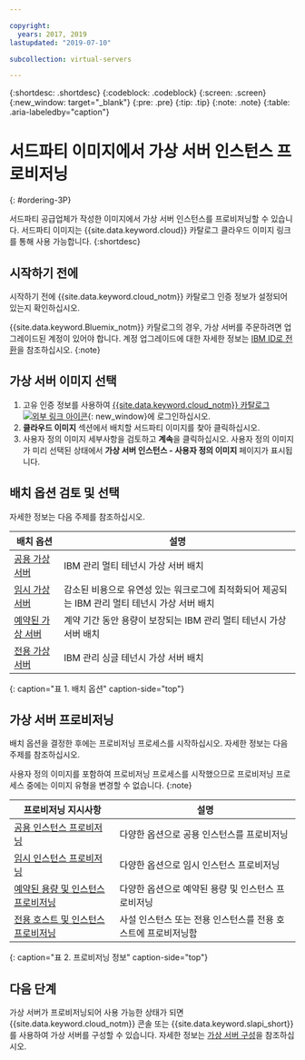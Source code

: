 ```yaml
---

copyright:
  years: 2017, 2019
lastupdated: "2019-07-10"

subcollection: virtual-servers

---
```


{:shortdesc: .shortdesc}
{:codeblock: .codeblock}
{:screen: .screen}
{:new_window: target="_blank"}
{:pre: .pre}
{:tip: .tip}
{:note: .note}
{:table: .aria-labeledby="caption"}

# 서드파티 이미지에서 가상 서버 인스턴스 프로비저닝
{: #ordering-3P}

서드파티 공급업체가 작성한 이미지에서 가상 서버 인스턴스를 프로비저닝할 수 있습니다. 서드파티 이미지는 {{site.data.keyword.cloud}} 카탈로그 클라우드 이미지 링크를 통해 사용 가능합니다.
{:shortdesc}

## 시작하기 전에
시작하기 전에 {{site.data.keyword.cloud_notm}} 카탈로그 인증 정보가 설정되어 있는지 확인하십시오.

{{site.data.keyword.Bluemix_notm}} 카탈로그의 경우, 가상 서버를 주문하려면 업그레이드된 계정이 있어야 합니다. 계정 업그레이드에 대한 자세한 정보는 [IBM ID로 전환](/docs/account?topic=account-unifyingaccounts#unifyingaccounts)을 참조하십시오.
{:note}

## 가상 서버 이미지 선택
1. 고유 인증 정보를 사용하여 [{{site.data.keyword.cloud_notm}} 카탈로그 ![외부 링크 아이콘](../icons/launch-glyph.svg "외부 링크 아이콘")](https://console.bluemix.net/catalog/){: new_window}에 로그인하십시오.
2. **클라우드 이미지** 섹션에서 배치할 서드파티 이미지를 찾아 클릭하십시오. 
3. 사용자 정의 이미지 세부사항을 검토하고 **계속**을 클릭하십시오. 사용자 정의 이미지가 미리 선택된 상태에서 **가상 서버 인스턴스 - 사용자 정의 이미지** 페이지가 표시됩니다. 

## 배치 옵션 검토 및 선택
자세한 정보는 다음 주제를 참조하십시오.

|배치 옵션                           |설명                                        |
| --------------------------------------------------------- | --------------------------------------------------- |
|[공용 가상 서버](/docs/vsi?topic=virtual-servers-about-public-virtual-servers#about-public-virtual-servers)            |IBM 관리 멀티 테넌시 가상 서버 배치|
|[임시 가상 서버](/docs/vsi?topic=virtual-servers-transient-virtual-servers#transient-virtual-servers)|감소된 비용으로 유연성 있는 워크로그에 최적화되어 제공되는 IBM 관리 멀티 테넌시 가상 서버 배치 |
|[예약된 가상 서버](/docs/vsi?topic=virtual-servers-about-reserved-virtual-servers#about-reserved-virtual-servers)  | 계약 기간 동안 용량이 보장되는 IBM 관리 멀티 테넌시 가상 서버 배치 |
|[전용 가상 서버](/docs/vsi?topic=virtual-servers-about-dedicated-virtual-servers#about-dedicated-virtual-servers)      |IBM 관리 싱글 테넌시 가상 서버 배치            |
{: caption="표 1. 배치 옵션" caption-side="top"}

## 가상 서버 프로비저닝
배치 옵션을 결정한 후에는 프로비저닝 프로세스를 시작하십시오. 자세한 정보는 다음 주제를 참조하십시오. 

사용자 정의 이미지를 포함하여 프로비저닝 프로세스를 시작했으므로 프로비저닝 프로세스 중에는 이미지 유형을 변경할 수 없습니다.
{:note}

|              프로비저닝 지시사항                                         |설명                                            |
| -------------------------------------------------------------------------- | ------------------------------------------------------- |
|[공용 인스턴스 프로비저닝](/docs/vsi?topic=virtual-servers-ordering-vs-public#ordering-vs-public)                |다양한 옵션으로 공용 인스턴스를 프로비저닝             |
|[임시 인스턴스 프로비저닝](/docs/vsi?topic=virtual-servers-ordering-vs-transient#ordering-vs-transient)                |다양한 옵션으로 임시 인스턴스 프로비저닝            |
|[예약된 용량 및 인스턴스 프로비저닝](/docs/vsi?topic=virtual-servers-provisioning-reserved-capacity-and-instances#provisioning-reserved-capacity-and-instances)            | 다양한 옵션으로 예약된 용량 및 인스턴스 프로비저닝 |
|[전용 호스트 및 인스턴스 프로비저닝](/docs/vsi?topic=virtual-servers-ordering-vs-dedicated#ordering-vs-dedicated)|사설 인스턴스 또는 전용 인스턴스를 전용 호스트에 프로비저닝함|
{: caption="표 2. 프로비저닝 정보" caption-side="top"}


## 다음 단계
가상 서버가 프로비저닝되어 사용 가능한 상태가 되면 {{site.data.keyword.cloud_notm}} 콘솔 또는 {{site.data.keyword.slapi_short}}를 사용하여
가상 서버를 구성할 수 있습니다. 자세한 정보는 [가상 서버 구성](/docs/vsi?topic=virtual-servers-configuring-virtual-servers#configuring-virtual-servers)을 참조하십시오.
